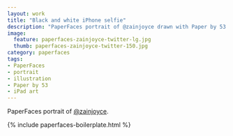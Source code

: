 ```yaml
---
layout: work
title: "Black and white iPhone selfie"
description: "PaperFaces portrait of @zainjoyce drawn with Paper by 53 on an iPad."
image: 
  feature: paperfaces-zainjoyce-twitter-lg.jpg
  thumb: paperfaces-zainjoyce-twitter-150.jpg
category: paperfaces
tags: 
- PaperFaces
- portrait
- illustration
- Paper by 53
- iPad art
---
```


PaperFaces portrait of [@zainjoyce](http://twitter.com/zainjoyce).

{% include paperfaces-boilerplate.html %}